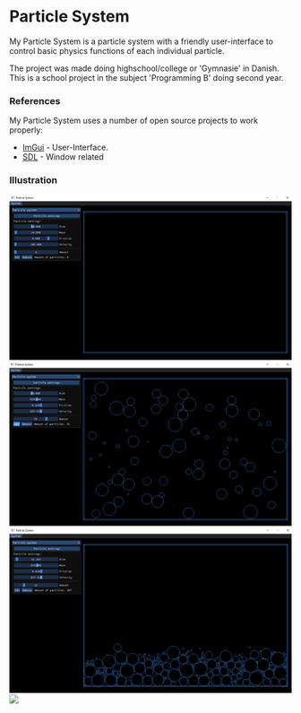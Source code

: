 # Particle System
My Particle System is a particle system with a friendly user-interface to control basic physics functions of each individual particle. 

The project was made doing highschool/college or 'Gymnasie' in Danish. This is a school project in the subject 'Programming B' doing second year. 

### References

My Particle System uses a number of open source projects to work properly:
* [ImGui](https://github.com/ocornut/imgui) - User-Interface.
* [SDL](https://www.libsdl.org/) - Window related

### Illustration

![](Images/Picture1.PNG)
![](Images/Picture2.PNG)
![](Images/Picture3.PNG)
![](Images/Picture4.PNG)
